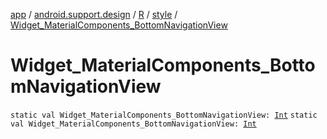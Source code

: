 [app](../../../index.md) / [android.support.design](../../index.md) / [R](../index.md) / [style](index.md) / [Widget_MaterialComponents_BottomNavigationView](./-widget_-material-components_-bottom-navigation-view.md)

# Widget_MaterialComponents_BottomNavigationView

`static val Widget_MaterialComponents_BottomNavigationView: `[`Int`](https://kotlinlang.org/api/latest/jvm/stdlib/kotlin/-int/index.html)
`static val Widget_MaterialComponents_BottomNavigationView: `[`Int`](https://kotlinlang.org/api/latest/jvm/stdlib/kotlin/-int/index.html)
